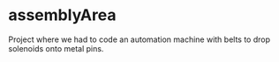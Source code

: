 # assemblyArea
Project where we had to code an automation machine with belts to drop solenoids onto metal pins.
